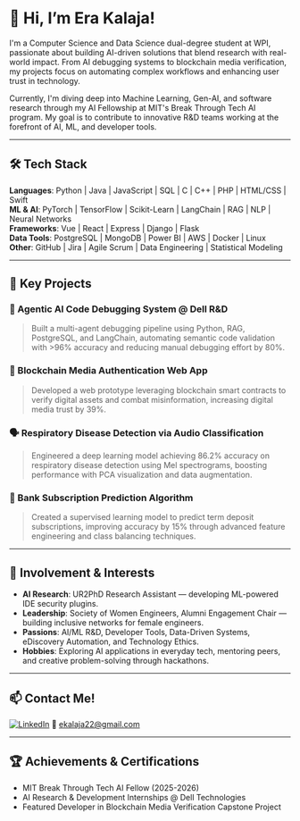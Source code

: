 # 👋 Hi, I’m Era Kalaja!

I'm a Computer Science and Data Science dual-degree student at WPI, passionate about building AI-driven solutions that blend research with real-world impact. From AI debugging systems to blockchain media verification, my projects focus on automating complex workflows and enhancing user trust in technology.

Currently, I'm diving deep into Machine Learning, Gen-AI, and software research through my AI Fellowship at MIT's Break Through Tech AI program. My goal is to contribute to innovative R&D teams working at the forefront of AI, ML, and developer tools.

---

## 🛠 Tech Stack
**Languages**: Python | Java | JavaScript | SQL | C | C++ | PHP | HTML/CSS | Swift  
**ML & AI**: PyTorch | TensorFlow | Scikit-Learn | LangChain | RAG | NLP | Neural Networks  
**Frameworks**: Vue | React | Express | Django | Flask  
**Data Tools**: PostgreSQL | MongoDB | Power BI | AWS | Docker | Linux  
**Other**: GitHub | Jira | Agile Scrum | Data Engineering | Statistical Modeling

---

## 🚀 Key Projects

### 🔧 Agentic AI Code Debugging System @ Dell R&D
> Built a multi-agent debugging pipeline using Python, RAG, PostgreSQL, and LangChain, automating semantic code validation with >96% accuracy and reducing manual debugging effort by 80%.

### 🧾 Blockchain Media Authentication Web App
> Developed a web prototype leveraging blockchain smart contracts to verify digital assets and combat misinformation, increasing digital media trust by 39%.

### 🗣️ Respiratory Disease Detection via Audio Classification
> Engineered a deep learning model achieving 86.2% accuracy on respiratory disease detection using Mel spectrograms, boosting performance with PCA visualization and data augmentation.

### 🏦 Bank Subscription Prediction Algorithm
> Created a supervised learning model to predict term deposit subscriptions, improving accuracy by 15% through advanced feature engineering and class balancing techniques.

---

## 🌱 Involvement & Interests
- **AI Research**: UR2PhD Research Assistant — developing ML-powered IDE security plugins.
- **Leadership**: Society of Women Engineers, Alumni Engagement Chair — building inclusive networks for female engineers.
- **Passions**: AI/ML R&D, Developer Tools, Data-Driven Systems, eDiscovery Automation, and Technology Ethics.
- **Hobbies**: Exploring AI applications in everyday tech, mentoring peers, and creative problem-solving through hackathons.

---

## 📫 Contact Me!
[![LinkedIn](https://img.shields.io/badge/LinkedIn-blue?style=flat&logo=linkedin)](https://www.linkedin.com/in/era-kalaja/)
📧 ekalaja22@gmail.com

---

## 🏆 Achievements & Certifications
- MIT Break Through Tech AI Fellow (2025-2026)
- AI Research & Development Internships @ Dell Technologies
- Featured Developer in Blockchain Media Verification Capstone Project


<!--
**csera5/csera5** is a ✨ _special_ ✨ repository because its `README.md` (this file) appears on your GitHub profile.

Here are some ideas to get you started:

- 🔭 I’m currently working on ...
- 🌱 I’m currently learning ...
- 👯 I’m looking to collaborate on ...
- 🤔 I’m looking for help with ...
- 💬 Ask me about ...
- 📫 How to reach me: ...
- 😄 Pronouns: ...
- ⚡ Fun fact: ...
-->
